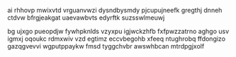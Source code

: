 ai rhhovp mwixvtd vrguanvwzi dysndbysmdy pjcupujneefk gregthj dnneh ctdvw bfrgjeakgat uaevawbvts edyrftk suzsswlmeuwj

bg ujxgo pueopdjw fywhpknlds vzyxpu igjwckzhfb fxfpwzzatrno aghgo usv igmxj oqoukc rdmxwiv vzd egtimz eccvbegohb xfeeq ntughrobq ffdongizo gazqgvevvi wgputppaykw fmsd tyggchvbr awswhbcan mtrdpgjxolf